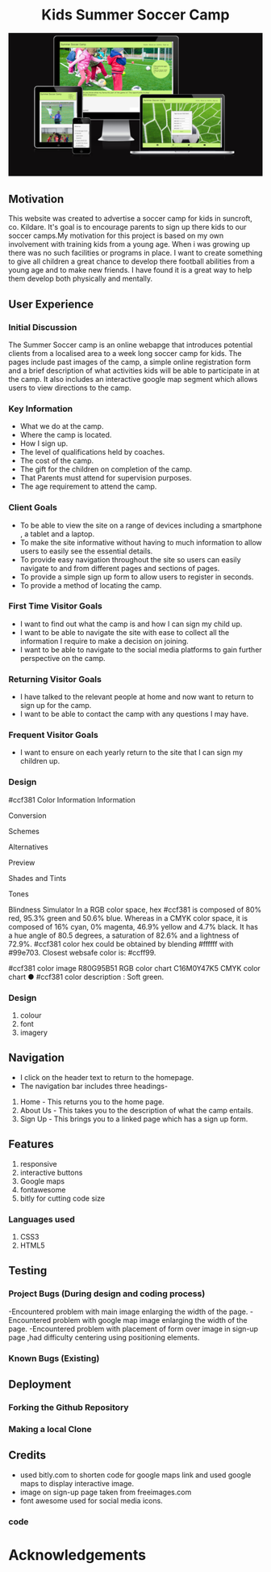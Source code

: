 <h1 align="center">Kids Summer Soccer Camp</h1>

<img src="assets/css/images/Am i responsive.png" alt="image from Am i responsive website">


## Motivation
This website was created to advertise a soccer camp for kids in suncroft, co. Kildare. It's goal is to encourage parents to sign up there kids to our soccer camps.My motivation for this project is based on my own involvement with training kids from a young age. When i was growing up there was no such facilities or programs in place. I want to create something to give all children a great chance to develop there football abilities from a young age and to make new friends. I have found it is a great way to help them develop both physically and mentally.

## User Experience

### Initial Discussion

The Summer Soccer camp is an online webapge that introduces potential clients from a localised area to a week long soccer camp for kids. The pages include past images of the camp, a simple online registration form and a brief description of what activities kids will be able to participate in at the camp. It also includes an interactive google map segment which allows users to view directions to the camp.

### Key Information

* What we do at the camp.
* Where the camp is located.
* How I sign up.
* The level of qualifications held by coaches.
* The cost of the camp.
* The gift for the children on completion of the camp.
* That Parents must attend for supervision purposes.
* The age requirement to attend the camp.




### Client Goals

* To be able to view the site on a range of devices including a smartphone , a tablet and a laptop.
* To make the site informative without having to much information to allow users to easily see the essential details.
* To provide easy navigation throughout the site so users can easily navigate to and from different pages and sections of pages.
* To provide a simple sign up form to allow users to register in seconds.
* To provide a method of locating the camp.

### First Time Visitor Goals

* I want to find out what the camp is and how I can sign my child up.
* I want to be able to navigate the site with ease to collect all the information I require to make a decision on joining.
* I want to be able to navigate to the social media platforms to gain further perspective on the camp.

### Returning Visitor Goals

* I have talked to the relevant people at home and now want to return to sign up for the camp.
* I want to be able to contact the camp with any questions I may have.
 
### Frequent Visitor Goals

* I want to ensure on each yearly return to the site that I can sign my children up.

### Design

#ccf381 Color Information
Information
 
Conversion
 
Schemes
 
Alternatives
 
Preview
 
Shades and Tints
 
Tones
 
Blindness Simulator
In a RGB color space, hex #ccf381 is composed of 80% red, 95.3% green and 50.6% blue. Whereas in a CMYK color space, it is composed of 16% cyan, 0% magenta, 46.9% yellow and 4.7% black. It has a hue angle of 80.5 degrees, a saturation of 82.6% and a lightness of 72.9%. #ccf381 color hex could be obtained by blending #ffffff with #99e703. Closest websafe color is: #ccff99.

#ccf381 color image
R80G95B51
RGB color chart
C16M0Y47K5
CMYK color chart
● #ccf381 color description : Soft green.




### Design

1. colour
2. font
3. imagery

## Navigation

- I click on the header text to return to the homepage.
- The navigation bar includes three headings-
1. Home - This returns you to the home page.
2. About Us - This takes you to the description of what the camp entails.
3. Sign Up - This brings you to a linked page which has a sign up form.

## Features

1. responsive
2. interactive buttons
3. Google maps
4. fontawesome
5. bitly for cutting code size

### Languages used

1. CSS3
2. HTML5

## Testing

### Project Bugs (During design and coding process)

-Encountered problem with main image enlarging the width of the page.
-Encountered problem with google map image enlarging the width of the page.
-Encountered problem with placement of form over image in sign-up page ,had difficulty centering using positioning elements.



### Known Bugs (Existing)


## Deployment

### Forking the Github Repository

### Making a local Clone


## Credits
- used bitly.com to shorten code for google maps link and used google maps to display interactive image.
- image on sign-up page taken from freeimages.com
- font awesome used for social media icons.


### code


# Acknowledgements